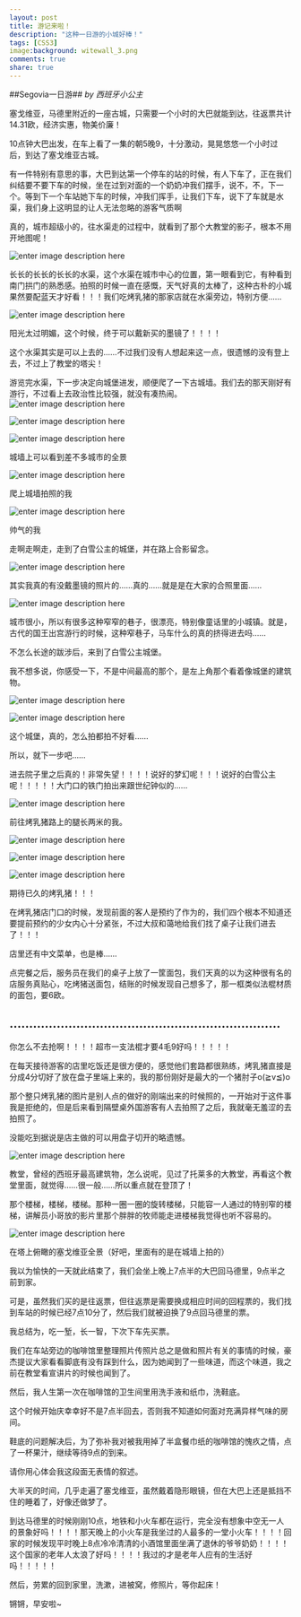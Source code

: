```yaml
---
layout: post
title: 游记来啦！
description: "这种一日游的小城好棒！"
tags: [CSS3]
image:background: witewall_3.png
comments: true
share: true
---
```

##Segovia一日游##
*by 西班牙小公主*

塞戈维亚，马德里附近的一座古城，只需要一个小时的大巴就能到达，往返票共计14.31欧，经济实惠，物美价廉！

10点钟大巴出发，在车上看了一集的朝5晚9，十分激动，晃晃悠悠一个小时过后，到达了塞戈维亚古城。

有一件特别有意思的事，大巴到达第一个停车的站的时候，有人下车了，正在我们纠结要不要下车的时候，坐在过到对面的一个奶奶冲我们摆手，说不，不，下一个。等到下一个车站她下车的时候，冲我们挥手，让我们下车，说下了车就是水渠，我们身上这明显的让人无法忽略的游客气质啊

真的，城市超级小的，往水渠走的过程中，就看到了那个大教堂的影子，根本不用开地图呢！

![enter image description here](http://ww3.sinaimg.cn/mw1024/6bfe8f1bgw1extz977dlwj217g17g1e2.jpg)

长长的长长的长长的水渠，这个水渠在城市中心的位置，第一眼看到它，有种看到南门拱门的熟悉感。拍照的时候一直在感慨，天气好真的太棒了，这种古朴的小城果然要配蓝天才好看！！！我们吃烤乳猪的那家店就在水渠旁边，特别方便……

![enter image description here](http://ww1.sinaimg.cn/mw1024/6bfe8f1bgw1extzbhguyhj20u011i1a3.jpg)

阳光太过明媚，这个时候，终于可以戴新买的墨镜了！！！！

这个水渠其实是可以上去的……不过我们没有人想起来这一点，很遗憾的没有登上去，不过上了教堂的塔尖！

游览完水渠，下一步决定向城堡进发，顺便爬了一下古城墙。我们去的那天刚好有游行，不过看上去政治性比较强，就没有凑热闹。
![enter image description here](http://ww3.sinaimg.cn/mw690/6bfe8f1bgw1exu5e0h2t8j214i200npd.jpg)

![enter image description here](http://ww2.sinaimg.cn/mw690/6bfe8f1bgw1exu5dgkdtpj21o02yo1l0.jpg)

![enter image description here](http://ww1.sinaimg.cn/mw690/6bfe8f1bgw1exu5du9untj22yo1o01kz.jpg)

城墙上可以看到差不多城市的全景

![enter image description here](http://ww4.sinaimg.cn/mw1024/6bfe8f1bgw1extok3kwogj21nw15ahdt.jpg)

爬上城墙拍照的我

![enter image description here](http://ww1.sinaimg.cn/mw1024/6bfe8f1bgw1extz9yfdi8j21ns1wpnpf.jpg)

帅气的我

走啊走啊走，走到了白雪公主的城堡，并在路上合影留念。

![enter image description here](http://ww3.sinaimg.cn/mw1024/6bfe8f1bgw1extzcift0wj20u018w1jy.jpg)

其实我真的有没戴墨镜的照片的……真的……就是是在大家的合照里面……

![enter image description here](http://ww3.sinaimg.cn/mw690/6bfe8f1bgw1exu5e7iq0uj21o02yo1kz.jpg)

城市很小，所以有很多这种窄窄的巷子，很漂亮，特别像童话里的小城镇。就是，古代的国王出宫游行的时候，这种窄巷子，马车什么的真的挤得进去吗……

不怎么长途的跋涉后，来到了白雪公主城堡。

我不想多说，你感受一下，不是中间最高的那个，是左上角那个看着像城堡的建筑物。

![enter image description here](http://ww4.sinaimg.cn/mw1024/6bfe8f1bgw1extokodgisj218w0u0x1f.jpg)

![enter image description here](http://ww3.sinaimg.cn/mw1024/6bfe8f1bgw1extzad20yhj21o01o0e81.jpg)

这个城堡，真的，怎么拍都拍不好看……

所以，就下一步吧……

进去院子里之后真的！非常失望！！！！说好的梦幻呢！！！说好的白雪公主呢！！！！！大门口的铁门拍出来跟世纪钟似的……

![enter image description here](http://ww1.sinaimg.cn/mw1024/6bfe8f1bgw1extzbb6te7j21o02yohdx.jpg)

前往烤乳猪路上的腿长两米的我。

![enter image description here](http://ww2.sinaimg.cn/mw690/6bfe8f1bgw1exu6b5uboyj22yo1o0qv6.jpg)

![enter image description here](http://ww2.sinaimg.cn/mw690/6bfe8f1bgw1exu6ayv5euj22yo1o0x6q.jpg)

![enter image description here](http://ww4.sinaimg.cn/mw690/6bfe8f1bgw1exu6balpr7j22yo1o0e82.jpg)

期待已久的烤乳猪！！！

在烤乳猪店门口的时候，发现前面的客人是预约了作为的，我们四个根本不知道还要提前预约的少女内心十分紧张，不过大叔和蔼地给我们找了桌子让我们进去了！！！

店里还有中文菜单，也是棒……

点完餐之后，服务员在我们的桌子上放了一筐面包，我们天真的以为这种很有名的店服务真贴心，吃烤猪送面包，结账的时候发现自己想多了，那一框类似法棍材质的面包，要6欧。

……………………………………………………………
-----------------------
你怎么不去抢啊！！！！超市一支法棍才要4毛9好吗！！！！！

在每天接待游客的店里吃饭还是很方便的，感觉他们套路都很熟练，烤乳猪直接是分成4分切好了放在盘子里端上来的，我的那份刚好是最大的一个猪肘子o(≧v≦)o

那个整只烤乳猪的图片是别人点的做好的刚端出来的时候照的，一开始对于这件事我是拒绝的，但是后来看到隔壁桌外国游客有人去拍照了之后，我就毫无羞涩的去拍照了。

没能吃到据说是店主做的可以用盘子切开的略遗憾。

![enter image description here](http://ww4.sinaimg.cn/mw1024/6bfe8f1bgw1extz8yx4uzj217g17gkdd.jpg)

教堂，曾经的西班牙最高建筑物，怎么说呢，见过了托莱多的大教堂，再看这个教堂里面，就觉得……很一般……所以重点就在登顶了！

那个楼梯，楼梯，楼梯。那种一圈一圈的旋转楼梯，只能容一人通过的特别窄的楼梯，讲解员小哥放的影片里那个胖胖的牧师能走进楼梯我觉得也听不容易的。

![enter image description here](http://ww2.sinaimg.cn/large/6bfe8f1bgw1extz8q6p2wj217g17gayv.jpg)

在塔上俯瞰的塞戈维亚全景（好吧，里面有的是在城墙上拍的）

我以为愉快的一天就此结束了，我们会坐上晚上7点半的大巴回马德里，9点半之前到家。

可是，虽然我们买的是往返票，但往返票是需要换成相应时间的回程票的，我们找到车站的时候已经7点10分了，然后我们就被迫换了9点回马德里的票。

我总结为，吃一堑，长一智，下次下车先买票。

我们在车站旁边的咖啡馆里整理照片传照片总之是做和照片有关的事情的时候，豪杰提议大家看看脚底有没有踩到什么，因为她闻到了一些味道，而这个味道，我之前在教堂看宣讲片的时候也闻到了。

然后，我人生第一次在咖啡馆的卫生间里用洗手液和纸巾，洗鞋底。

这个时候开始庆幸幸好不是7点半回去，否则我不知道如何面对充满异样气味的房间。

鞋底的问题解决后，为了弥补我对被我用掉了半盒餐巾纸的咖啡馆的愧疚之情，点了一杯果汁，继续等待9点的到来。

请你用心体会我这段面无表情的叙述。

大半天的时间，几乎走遍了塞戈维亚，虽然戴着隐形眼镜，但在大巴上还是抵挡不住的睡着了，好像还做梦了。

到达马德里的时候刚刚10点，地铁和小火车都在运行，完全没有想象中空无一人的景象好吗！！！！那天晚上的小火车是我坐过的人最多的一堂小火车！！！！回家的时候发现平时晚上8点冷冷清清的小酒馆里面坐满了退休的爷爷奶奶！！！！这个国家的老年人太浪了好吗！！！！我过的才是老年人应有的生活好吗！！！！！

然后，劳累的回到家里，洗漱，进被窝，修照片，等你起床！

锵锵，早安啦~